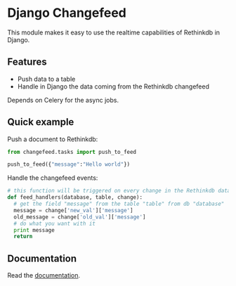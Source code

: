 Django Changefeed
=================

This module makes it easy to use the realtime capabilities of Rethinkdb in Django.

Features
--------

- Push data to a table
- Handle in Django the data coming from the Rethinkdb changefeed

Depends on Celery for the async jobs.

Quick example
-------------

Push a document to Rethinkdb:

  ```python
from changefeed.tasks import push_to_feed

push_to_feed({"message":"Hello world"})
  ```
Handle the changefeed events:
  
  ```python
# this function will be triggered on every change in the Rethinkdb data
def feed_handlers(database, table, change):
	# get the field "message" from the table "table" from db "database"
	message = change['new_val']['message']
	old_message = change['old_val']['message']
	# do what you want with it
	print message
	return
  ```

Documentation
-------------

Read the [documentation](http://django-changefeed.readthedocs.io/en/latest/).